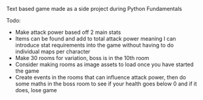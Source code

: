 Text based game made as a side project during Python Fundamentals

Todo:

- Make attack power based off 2 main stats
- Items can be found and add to total attack power meaning I can introduce stat requirements into the game without having to do individual maps per character
- Make 30 rooms for variation, boss is in the 10th room
- Consider making rooms as image assets to load once you have started the game
- Create events in the rooms that can influence attack power, then do some maths in the boss room to see if your health goes below 0 and if it does, lose game
